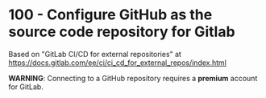 # 100 - Configure GitHub as the source code repository for Gitlab

Based on "GitLab CI/CD for external repositories" at https://docs.gitlab.com/ee/ci/ci_cd_for_external_repos/index.html

**WARNING**: Connecting to a GitHub repository requires a **premium** account for GitLab.

